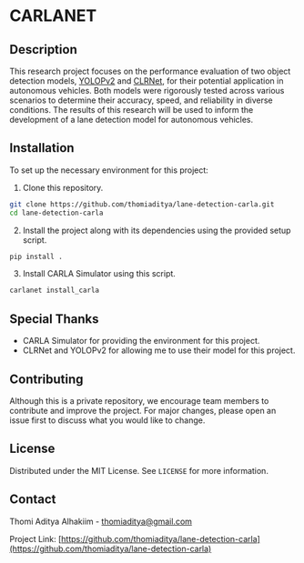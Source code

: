 # CARLANET

## Description

This research project focuses on the performance evaluation of two object detection models, [YOLOPv2](https://github.com/CAIC-AD/YOLOPv2) and [CLRNet](https://github.com/Turoad/CLRNet), for their potential application in autonomous vehicles. Both models were rigorously tested across various scenarios to determine their accuracy, speed, and reliability in diverse conditions. The results of this research will be used to inform the development of a lane detection model for autonomous vehicles.

## Installation

To set up the necessary environment for this project:

1. Clone this repository.

```bash
git clone https://github.com/thomiaditya/lane-detection-carla.git
cd lane-detection-carla
```

2. Install the project along with its dependencies using the provided setup script.

```bash
pip install .
```

3. Install CARLA Simulator using this script.
    
```bash
carlanet install_carla
```

## Special Thanks

- CARLA Simulator for providing the environment for this project.
- CLRNet and YOLOPv2 for allowing me to use their model for this project.

## Contributing

Although this is a private repository, we encourage team members to contribute and improve the project. For major changes, please open an issue first to discuss what you would like to change.

## License

Distributed under the MIT License. See `LICENSE` for more information.

## Contact

Thomi Aditya Alhakiim - [thomiaditya@gmail.com](mailto:thomiaditya@gmail.com)

Project Link: [https://github.com/thomiaditya/lane-detection-carla](https://github.com/thomiaditya/lane-detection-carla)
